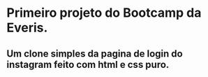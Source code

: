 # Primeiro projeto do Bootcamp da Everis.

## Um clone simples da pagina de login do instagram feito com html e css puro.
